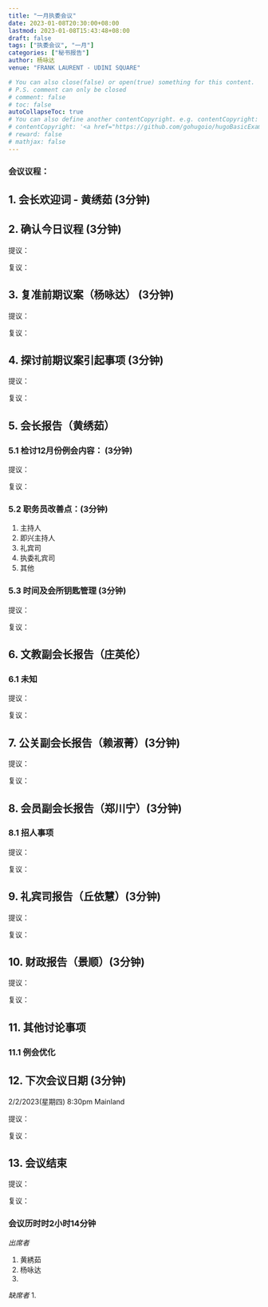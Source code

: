 ```yaml
---
title: "一月执委会议"
date: 2023-01-08T20:30:00+08:00
lastmod: 2023-01-08T15:43:48+08:00
draft: false
tags: ["执委会议", "一月"]
categories: ["秘书报告"]
author: 杨咏达
venue: "FRANK LAURENT - UDINI SQUARE"

# You can also close(false) or open(true) something for this content.
# P.S. comment can only be closed
# comment: false
# toc: false
autoCollapseToc: true
# You can also define another contentCopyright. e.g. contentCopyright: "This is another copyright."
# contentCopyright: '<a href="https://github.com/gohugoio/hugoBasicExample" rel="noopener" target="_blank">See origin</a>'
# reward: false
# mathjax: false
---
```


### 会议议程：
## 1. 会长欢迎词 - 黄绣茹 (3分钟)


## 2. 确认今日议程 (3分钟)
  提议：

  复议：
 
      
## 3. 复准前期议案（杨咏达） (3分钟)
  提议：

  复议：

## 4. 探讨前期议案引起事项 (3分钟)
  提议：

  复议：

## 5. 会长报告（黄绣茹）
### 5.1 检讨12月份例会内容： (3分钟)


  提议：

  复议：

### 5.2 职务员改善点：(3分钟)
1. 主持人
2. 即兴主持人
3. 礼宾司
4. 执委礼宾司
5. 其他
### 5.3 时间及会所钥匙管理 (3分钟)


  提议：

  复议：

## 6. 文教副会长报告（庄英伦）


### 6.1 未知

  提议：

  复议：

## 7. 公关副会长报告（赖淑菁）(3分钟)

  提议：

  复议：

## 8. 会员副会长报告（郑川宁）(3分钟)

### 8.1 招人事项
  提议：

  复议：

## 9. 礼宾司报告（丘依慧）(3分钟)

  提议：

  复议：

## 10. 财政报告（景顺）(3分钟)

  提议：

  复议：

## 11. 其他讨论事项 


### 11.1 例会优化




## 12. 下次会议日期 (3分钟)
  2/2/2023(星期四) 8:30pm Mainland

  提议：

  复议：

## 13. 会议结束
  提议：

  复议：


### 会议历时时2小时14分钟




*出席者*
1. 黄綉茹
2. 杨咏达
3. 

*缺席者*
1. 